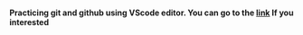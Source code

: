 <h4> Practicing git and github using VScode editor. You can go to the <a href="https://code.visualstudio.com/docs/sourcecontrol/overview#_working-in-a-git-repository">link</a> If you interested</h4>
